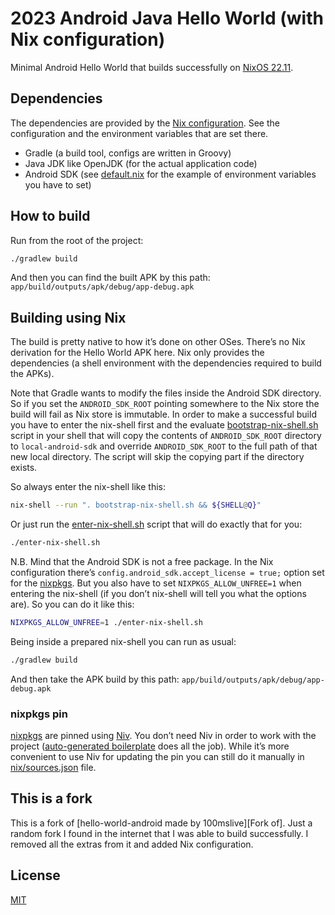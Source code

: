 # 2023 Android Java Hello World (with Nix configuration)

Minimal Android Hello World that builds successfully on [NixOS 22.11][NixOS].

## Dependencies

The dependencies are provided by the [Nix configuration](default.nix).
See the configuration and the environment variables that are set there.

- Gradle (a build tool, configs are written in Groovy)
- Java JDK like OpenJDK (for the actual application code)
- Android SDK (see [default.nix] for the example of environment variables you
  have to set)

## How to build

Run from the root of the project:

``` sh
./gradlew build
```

And then you can find the built APK by this path:
`app/build/outputs/apk/debug/app-debug.apk`

## Building using Nix

The build is pretty native to how it’s done on other OSes.
There’s no Nix derivation for the Hello World APK here.
Nix only provides the dependencies
(a shell environment with the dependencies required to build the APKs).

Note that Gradle wants to modify the files inside the Android SDK directory.
So if you set the `ANDROID_SDK_ROOT` pointing somewhere to the Nix store the
build will fail as Nix store is immutable. In order to make a successful build
you have to enter the nix-shell first and the evaluate [bootstrap-nix-shell.sh]
script in your shell that will copy the contents of `ANDROID_SDK_ROOT` directory
to `local-android-sdk` and override `ANDROID_SDK_ROOT` to the full path of that
new local directory. The script will skip the copying part if the directory
exists.

So always enter the nix-shell like this:

``` sh
nix-shell --run ". bootstrap-nix-shell.sh && ${SHELL@Q}"
```

Or just run the [enter-nix-shell.sh] script that will do exactly that for you:

``` sh
./enter-nix-shell.sh
```

N.B. Mind that the Android SDK is not a free package. In the Nix configuration
there’s `config.android_sdk.accept_license = true;` option set for the
[nixpkgs]. But you also have to set `NIXPKGS_ALLOW_UNFREE=1` when entering the
nix-shell (if you don’t nix-shell will tell you what the options are).
So you can do it like this:

``` sh
NIXPKGS_ALLOW_UNFREE=1 ./enter-nix-shell.sh
```

Being inside a prepared nix-shell you can run as usual:

``` sh
./gradlew build
```

And then take the APK build by this path:
`app/build/outputs/apk/debug/app-debug.apk`

### nixpkgs pin

[nixpkgs] are pinned using [Niv]. You don’t need Niv in order to work with the
project ([auto-generated boilerplate][Niv boilerplate] does all the job).
While it’s more convenient to use Niv for updating the pin you can still do it
manually in [nix/sources.json](nix/sources.json) file.

## This is a fork

This is a fork of [hello-world-android made by 100mslive][Fork of].
Just a random fork I found in the internet that I was able to build
successfully. I removed all the extras from it and added Nix configuration.

## License

[MIT](LICENSE)

[hello-world-android]: https://github.com/100mslive/hello-world-android

[NixOS]: https://nixos.org
[nixpkgs]: https://github.com/NixOS/nixpkgs
[Niv]: https://github.com/nmattia/niv

[bootstrap-nix-shell.sh]: bootstrap-nix-shell.sh
[enter-nix-shell.sh]: enter-nix-shell.sh
[Niv boilerplate]: nix/sources.nix
[default.nix]: default.nix
